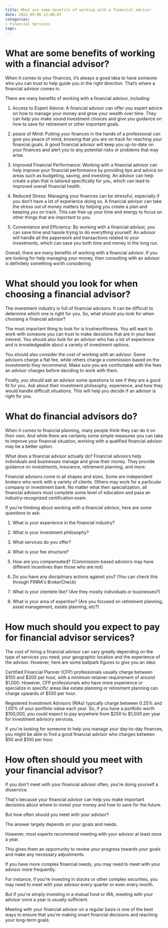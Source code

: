 ```yaml
---
title: What are some benefits of working with a financial advisor
date: 2022-09-06 22:08:07
categories:
- Financial Services
tags:
---
```



#  What are some benefits of working with a financial advisor?

When it comes to your finances, it’s always a good idea to have someone who you can trust to help guide you in the right direction. That’s where a financial advisor comes in.

There are many benefits of working with a financial advisor, including:

1. Access to Expert Advice: A financial advisor can offer you expert advice on how to manage your money and grow your wealth over time. They can help you make sound investment choices and give you guidance on how to save for retirement or other important goals.

2. peace of Mind: Putting your finances in the hands of a professional can give you peace of mind, knowing that you are on track for reaching your financial goals. A good financial advisor will keep you up-to-date on your finances and alert you to any potential risks or problems that may arise.

3. Improved Financial Performance: Working with a financial advisor can help improve your financial performance by providing tips and advice on areas such as budgeting, saving, and investing. An advisor can help create a plan that is tailored specifically for you, which can lead to improved overall financial health.

4. Reduced Stress: Managing your finances can be stressful, especially if you don’t have a lot of experience doing so. A financial advisor can take the stress out of money matters by helping you create a plan and keeping you on track. This can free up your time and energy to focus on other things that are important to you.

5. Convenience and Efficiency: By working with a financial advisor, you can save time and hassle trying to do everything yourself. An advisor will handle all the paperwork and transactions related to your investments, which can save you both time and money in the long run.


Overall, there are many benefits of working with a financial advisor. If you are looking for help managing your money, then consulting with an advisor is definitely something worth considering

#  What should you look for when choosing a financial advisor?

The investment industry is full of financial advisors. It can be difficult to determine which one is right for you. So, what should you look for when choosing a financial advisor?

The most important thing to look for is trustworthiness. You will want to work with someone you can trust to make decisions that are in your best interest. You should also look for an advisor who has a lot of experience and is knowledgeable about a variety of investment options.

You should also consider the cost of working with an advisor. Some advisors charge a flat fee, while others charge a commission based on the investments they recommend. Make sure you are comfortable with the fees an advisor charges before deciding to work with them.

Finally, you should ask an advisor some questions to see if they are a good fit for you. Ask about their investment philosophy, experience, and how they would handle difficult situations. This will help you decide if an advisor is right for you.

#  What do financial advisors do?

When it comes to financial planning, many people think they can do it on their own. And while there are certainly some simple measures you can take to improve your financial situation, working with a qualified financial advisor may be a better option.

What does a financial advisor actually do? Financial advisors help individuals and businesses manage and grow their money. They provide guidance on investments, insurance, retirement planning, and more.

Financial advisors come in all shapes and sizes. Some are independent brokers who work with a variety of clients. Others may work for a particular company or investment bank. No matter what their specialization, all financial advisors must complete some level of education and pass an industry-recognized certification exam.

If you’re thinking about working with a financial advisor, here are some questions to ask:

1. What is your experience in the financial industry?

2. What is your investment philosophy?

3. What services do you offer?

4. What is your fee structure?

5. How are you compensated? (Commission-based advisors may have different incentives than those who are not)

6. Do you have any disciplinary actions against you? (You can check this through FINRA's BrokerCheck)

7. What is your clientele like? (Are they mostly individuals or businesses?)

8. What is your area of expertise? (Are you focused on retirement planning, asset management, estate planning, etc?)

#  How much should you expect to pay for financial advisor services?

The cost of hiring a financial advisor can vary greatly depending on the type of services you need, your geographic location and the experience of the advisor. However, here are some ballpark figures to give you an idea:

Certified Financial Planner (CFP) professionals usually charge between $100 and $200 per hour, with a minimum retainer requirement of around $1,000. However, CFP professionals who have more experience or specialize in specific areas like estate planning or retirement planning can charge upwards of $500 per hour.

Registered Investment Advisors (RIAs) typically charge between 0.25% and 1.00% of your portfolio value each year. So, if you have a portfolio worth $100,000, you could expect to pay anywhere from $250 to $1,000 per year for investment advisory services.

If you're looking for someone to help you manage your day-to-day finances, you might be able to find a good financial advisor who charges between $50 and $100 per hour.

#  How often should you meet with your financial advisor?

If you don't meet with your financial advisor often, you're doing yourself a disservice.

That's because your financial advisor can help you make important decisions about where to invest your money and how to save for the future.

But how often should you meet with your advisor?

The answer largely depends on your goals and needs.

However, most experts recommend meeting with your advisor at least once a year.

This gives them an opportunity to review your progress towards your goals and make any necessary adjustments.

If you have more complex financial needs, you may need to meet with your advisor more frequently.

For instance, if you're investing in stocks or other complex securities, you may need to meet with your advisor every quarter or even every month.

But if you're simply investing in a mutual fund or IRA, meeting with your advisor once a year is usually sufficient.

Meeting with your financial advisor on a regular basis is one of the best ways to ensure that you're making smart financial decisions and reaching your long-term goals.